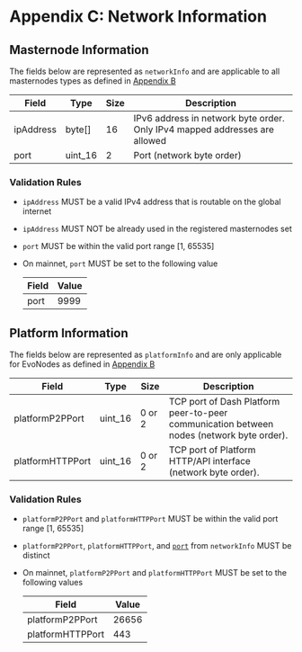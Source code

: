 # Appendix C: Network Information

## Masternode Information

The fields below are represented as `networkInfo` and are applicable to all masternodes types as defined in
[Appendix B](masternode-types.md)

| Field     | Type    | Size | Description                                                                |
| --------- | ------- | ---- | -------------------------------------------------------------------------- |
| ipAddress | byte[]  | 16   | IPv6 address in network byte order. Only IPv4 mapped addresses are allowed |
| port      | uint_16 | 2    | Port (network byte order)                                                  |

### <a name="mninfo_rules">Validation Rules</a>

* `ipAddress` MUST be a valid IPv4 address that is routable on the global internet
* `ipAddress` MUST NOT be already used in the registered masternodes set
* `port` MUST be within the valid port range [1, 65535]
* On mainnet, `port` MUST be set to the following value

  | Field  | Value  |
  | -------| ------ |
  | port   | 9999   |

## Platform Information

The fields below are represented as `platformInfo` and are only applicable for EvoNodes as defined in
[Appendix B](masternode-types.md)

| Field            | Type    | Size   | Description                                                                              |
| ---------------- | ------- | ------ | ---------------------------------------------------------------------------------------- |
| platformP2PPort  | uint_16 | 0 or 2 | TCP port of Dash Platform peer-to-peer communication between nodes (network byte order). |
| platformHTTPPort | uint_16 | 0 or 2 | TCP port of Platform HTTP/API interface (network byte order).                            |

### <a name="plinfo_rules">Validation Rules</a>

* `platformP2PPort` and `platformHTTPPort` MUST be within the valid port range [1, 65535]
* `platformP2PPort`, `platformHTTPPort`, and [`port`](#masternode-information) from `networkInfo` MUST be distinct
* On mainnet, `platformP2PPort` and `platformHTTPPort` MUST be set to the following values

  | Field              | Value  |
  | ------------------ | ------ |
  | platformP2PPort    | 26656  |
  | platformHTTPPort   | 443    |
